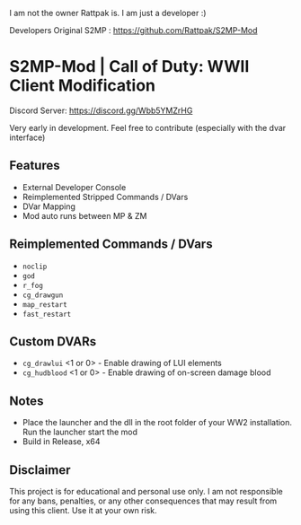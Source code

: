 I am not the owner Rattpak is. I am just a developer :)

Developers Original S2MP : https://github.com/Rattpak/S2MP-Mod

# S2MP-Mod | Call of Duty: WWII Client Modification

Discord Server: https://discord.gg/Wbb5YMZrHG

Very early in development. Feel free to contribute (especially with the dvar interface)

## Features
- External Developer Console
- Reimplemented Stripped Commands / DVars
- DVar Mapping
- Mod auto runs between MP & ZM

## Reimplemented Commands / DVars
- `noclip`
- `god`
- `r_fog`
- `cg_drawgun`
- `map_restart`
- `fast_restart`

## Custom DVARs
- `cg_drawlui` \<1 or 0\> - Enable drawing of LUI elements
- `cg_hudblood` \<1 or 0\> - Enable drawing of on-screen damage blood
  
## Notes
- Place the launcher and the dll in the root folder of your WW2 installation. Run the launcher start the mod
- Build in Release, x64

## Disclaimer
This project is for educational and personal use only. I am not responsible for any bans, penalties, or any other consequences that may result from using this client. Use it at your own risk.
